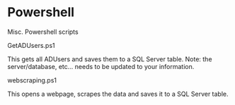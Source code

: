 # Powershell
Misc. Powershell scripts

GetADUsers.ps1

This gets all ADUsers and saves them to a SQL Server table.
Note: the server/database, etc... needs to be updated to your information.

webscraping.ps1

This opens a webpage, scrapes the data and saves it to a SQL Server table.
